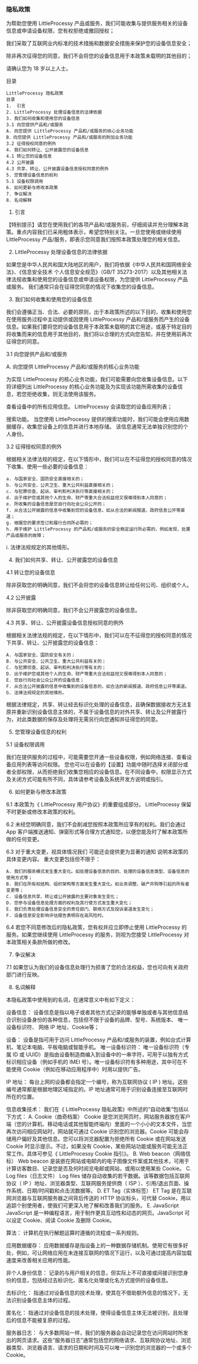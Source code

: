 ### 隐私政策

为帮助您使用 LittleProcessy 产品或服务，我们可能收集与提供服务相关的设备信息或申请设备权限，您有权拒绝或撤回授权；

我们采取了互联网业内标准的技术措施和数据安全措施来保护您的设备信息安全；

除非再次征得您的同意，我们不会将您的设备信息用于本政策未载明的其他目的；

请确认您为 18 岁以上人士。

目录

```
LittleProcessy 隐私政策
目录
1.  引言
2. LittleProcessy 处理设备信息的法律依据
3. 我们如何收集和使用您的设备信息
3.1 向您提供产品和/或服务
A. 向您提供 LittleProcessy 产品和/或服务的核心业务功能
B．向您提供 LittleProcessy 产品和/或服务的附加业务功能
3.2 征得授权同意的例外
4. 我们如何转让、公开披露您的设备信息
4.1 转让您的设备信息
4.2 公开披露
4.3 共享、转让、公开披露设备信息授权同意的例外
5. 您管理设备信息的权利
5.1 设备权限调用
6. 如何更新与修改本政策
7. 争议解决
8. 名词解释
```

1.  引言

【特别提示】请您在使用我们的各项产品和/或服务前，仔细阅读并充分理解本政策。重点内容我们已采用粗体表示，希望您特别关注。一旦您使用或继续使用 LittleProcessy 产品/服务，即表示您同意我们按照本政策处理您的相关信息。

2. LittleProcessy 处理设备信息的法律依据

如果您是中华人民共和国大陆地区的用户，我们将依据《中华人民共和国网络安全法》、《信息安全技术 个人信息安全规范》（GB/T 35273-2017）以及其他相关法律法规收集和使用您的设备信息或申请设备权限，为您提供 LittleProcessy 产品或服务。 我们通常只会在征得您同意的情况下收集您的设备信息。 

3. 我们如何收集和使用您的设备信息

我们会遵循正当、合法、必要的原则，出于本政策所述的以下目的，收集和使用您在使用服务过程中主动提供或因使用 LittleProcessy 产品和/或服务而产生的设备信息。如果我们要将您的设备信息用于本政策未载明的其它用途，或基于特定目的将收集而来的信息用于其他目的，我们将以合理的方式向您告知，并在使用前再次征得您的同意。

3.1 向您提供产品和/或服务

A. 向您提供 LittleProcessy 产品和/或服务的核心业务功能

为实现 LittleProcessy 的核心业务功能，我们可能需要向您收集设备信息。以下将详细列出 LittleProcessy 的核心业务功能及为实现该功能所需收集的设备信息，若您拒绝收集，则无法使用该服务。

查看设备中的所有应用信息。 LittleProcessy 会读取您的设备应用列表；

搜索功能。 当您使用 LittleProcessy 提供的搜索功能时，我们可能会使用应用数据缓存，收集您设备上的信息并进行本地存储。 该信息通常无法单独识别您的个人身份。

3.2 征得授权同意的例外

根据相关法律法规的规定，在以下情形中，我们可以在不征得您的授权同意的情况下收集、使用一些必要的设备信息：

```
a. 与国家安全、国防安全直接相关的；
b. 与公共安全、公共卫生、重大公共利益直接相关的；
c. 与犯罪侦查、起诉、审判和判决执行等直接相关的；
d. 出于维护您或其他个人的生命、财产等重大合法权益但又很难得到本人同意的；
e. 所收集的设备信息是您自行向社会公众公开的；
f. 从合法公开披露的信息中收集到您的设备信息，如从合法的新闻报道、政府信息公开等渠道；
g. 根据您的要求签订和履行合同所必需的；
h. 用于维护 LittleProcessy 的产品和/或服务的安全稳定运行所必需的，例如发现、处置产品或服务的故障；
```

i. 法律法规规定的其他情形。

4. 我们如何共享、转让、公开披露您的设备信息

4.1 转让您的设备信息

除非获取您的明确同意，我们不会将您的设备信息转让给任何公司、组织或个人。

4.2 公开披露

除非获取您的明确同意，我们不会公开披露您的设备信息。

4.3 共享、转让、公开披露设备信息授权同意的例外

根据相关法律法规的规定，在以下情形中，我们可以在不征得您的授权同意的情况下共享、转让、公开披露您的设备信息：

```
A. 与国家安全、国防安全有关的；
B. 与公共安全、公共卫生、重大公共利益有关的；
C. 与犯罪侦查、起诉、审判和判决执行等有关的；
D. 出于维护您或其他个人的生命、财产等重大合法权益但又很难得到本人同意的；
E. 您自行向社会公众公开的设备信息；
F. 从合法公开披露的信息中收集到的设备信息的，如合法的新闻报道、政府信息公开等渠道。
G. 法律法规规定的其他情形。
```

根据法律规定，共享、转让经去标识化处理的设备信息，且确保数据接收方无法复原并重新识别设备信息主体的，不属于设备信息的对外共享、转让及公开披露行为，对此类数据的保存及处理将无需另行向您通知并征得您的同意。

5. 您管理设备信息的权利

5.1 设备权限调用

我们在提供服务的过程中，可能需要您开通一些设备权限，例如网络连接、查看设备应用列表等访问权限。 您也可以在设备的【设置】功能中随时选择关闭部分或者全部权限，从而拒绝我们收集您相应的设备信息。在不同设备中，权限显示方式及关闭方式可能有所不同，具体请参考设备及系统开发方说明或指引。

6. 如何更新与修改本政策

6.1 本政策为《 LittleProcessy 用户协议》的重要组成部分。 LittleProcessy 保留不时更新或修改本政策的权利。

6.2 未经您明确同意，我们不会削减您按照本政策所应享有的权利。我们会通过 App 客户端推送通知、弹窗形式等合理方式通知您，以便您能及时了解本政策所做的任何变更。

6.3 对于重大变更，视具体情况我们 可能还会提供更为显著的通知 说明本政策的具体变更内容。 重大变更包括但不限于：

```
A. 我们的服务模式发生重大变化。如处理设备信息的目的、处理的设备信息类型、设备信息的使用方式等；
B. 我们在所有权结构、组织架构等方面发生重大变化。如业务调整、破产并购等引起的所有者变更等；
C. 设备信息共享、转让或公开披露的主要对象发生变化；
D. 您参与设备信息处理方面的权利及其行使方式发生重大变化；
E. 我们负责处理设备信息安全的责任部门、联络方式及投诉渠道发生变化；
F. 设备信息安全影响评估报告表明存在高风险时。
```

6.4 若您不同意修改后的隐私政策，您有权并应立即停止使用 LittleProcessy 的服务。如果您继续使用 LittleProcessy 的服务，则视为您接受 LittleProcessy 对本政策相关条款所做的修改。

7. 争议解决

7.1 如果您认为我们的设备信息处理行为损害了您的合法权益，您也可向有关政府部门进行反映。

8. 名词解释

本隐私政策中使用到的名词，在通常意义中有如下定义：

设备信息： 设备信息是指以电子或者其他方式记录的能够单独或者与其他信息结合识别设备身份的各种信息，包括但不限于设备的品牌、型号、系统版本、 唯一设备标识符、 网络 IP 地址、Cookie等；

设备： 设备是指可用于访问 LittleProcessy 产品和/或服务的装置，例如台式计算机、笔记本电脑、平板电脑或智能手机。
唯一设备标识符： 唯一设备标识符（专属 ID 或 UUID）是指由设备制造商编入到设备中的一串字符，可用于以独有方式标识相应设备（例如手机的 IMEI 号）。唯一设备标识符有多种用途，其中可在不能使用 Cookie（例如在移动应用程序中）时用以提供广告。

IP 地址： 每台上网的设备都会指定一个编号，称为互联网协议 ( IP ) 地址。这些编号通常都是根据地理区域指定的。IP 地址通常可用于识别设备连接至互联网时所在的位置。

信息收集技术： 我们在《 LittleProcessy 隐私政策》中所述的“自动收集”包括以下方式： A. Cookie（曲奇档案） Cookie 是您浏览网页时，网站服务器放在客户端（您的计算机、移动电话或其他智能终端内）里面的一个小小的文本文件，当您再次访问相应网站时，网站就可通过 Cookie 识别您的浏览器。Cookie 可能会存储用户偏好及其他信息。您可以将浏览器配置为拒绝所有 Cookie 或在网站发送 Cookie 时显示提示。不过，如果没有 Cookie，某些网站功能或服务可能无法正常工作。具体可参见《 LittleProcessy  Cookie 指引》。 B. Web beacon（网络信标） Web beacon 是装嵌在网站或电邮内的电子图像文件案或其他技术，可用于计算访客数目、记录您是否及何时阅览电邮或网站，或用以使用某些 Cookie。 C. Log files（日志文件） Log files 储存自动收集的若干数据。该等数据包括互联网协议（ IP ）地址、浏览器类型、互联网服务提供商（ ISP ）、引用/退出页面、操作系统、日期/时间戳和点击流数据等。 D. ET Tag（实体标签） ET Tag 是在互联网浏览器与互联网服务器之间背后传送的 HTTP 协议标头，可代替 Cookie，用以追踪个别使用者，使我们可更深入地了解和改善我们的服务。 E. JavaScript JavaScript 是一种编程语言，用于制作更具互动性和动态的网页。JavaScript 可以设定 Cookie、阅读 Cookie 及删除 Cookie。

算法： 计算机在执行解题运算时遵循的流程或一系列规则。

应用数据缓存： 应用数据缓存是指设备上的一种数据存储机制。使用它有很多好处，例如，可让网络应用在未连接互联网的情况下运行，以及可通过提高内容加载速度来改善相关应用的性能。

非个人身份信息： 记录的与用户相关的信息，但实际上不可直接或间接识别您身份的信息，包括经过去标识化、匿名化处理或化名方式提供的设备信息。

去标识化： 指通过对设备信息的技术处理，使其在不借助额外信息的情况下，无法识别设备信息主体的过程。

匿名化： 指通过对设备信息的技术处理，使得设备信息主体无法被识别，且处理后的信息不能被复原的过程。

服务器日志： 与大多数网站一样，我们的服务器会自动记录您在访问网站时所发出的网页请求。这些“服务器日志”通常包括您的网络请求、互联网协议地址、浏览器类型、浏览器语言、请求的日期和时间及可以唯一识别您的浏览器的一个或多个 Cookie。
